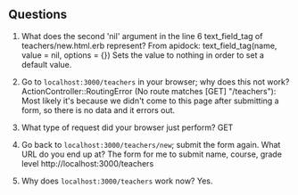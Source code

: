 ## Questions

1. What does the second 'nil' argument in the line 6 text_field_tag of teachers/new.html.erb represent?
From apidock: text_field_tag(name, value = nil, options = {}) Sets the value to nothing in order to set a default value. 

2. Go to `localhost:3000/teachers` in your browser; why does this not work?
ActionController::RoutingError (No route matches [GET] "/teachers"):
Most likely it's because we didn't come to this page after submitting a form, so there is no data and it errors out. 

3. What type of request did your browser just perform?
GET

4. Go back to `localhost:3000/teachers/new`; submit the form again. What URL do you end up at?
The form for me to submit name, course, grade level
http://localhost:3000/teachers

5. Why does `localhost:3000/teachers` work now?
Yes. 